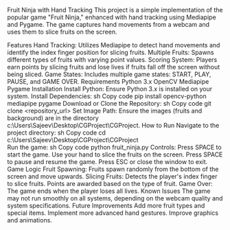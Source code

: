Fruit Ninja with Hand Tracking
This project is a simple implementation of the popular game "Fruit Ninja," enhanced with hand tracking using Mediapipe and Pygame. The game captures hand movements from a webcam and uses them to slice fruits on the screen.

Features
Hand Tracking: Utilizes Mediapipe to detect hand movements and identify the index finger position for slicing fruits.
Multiple Fruits: Spawns different types of fruits with varying point values.
Scoring System: Players earn points by slicing fruits and lose lives if fruits fall off the screen without being sliced.
Game States: Includes multiple game states: START, PLAY, PAUSE, and GAME OVER.
Requirements
Python 3.x
OpenCV
Mediapipe
Pygame
Installation
Install Python: Ensure Python 3.x is installed on your system.
Install Dependencies:
sh
Copy code
pip install opencv-python mediapipe pygame
Download or Clone the Repository:
sh
Copy code
git clone <repository_url>
Set Image Path: Ensure the images (fruits and background) are in the directory c:\Users\Sajeev\Desktop\CGProject\CGProject\.
How to Run
Navigate to the project directory:
sh
Copy code
cd c:\Users\Sajeev\Desktop\CGProject\CGProject\
Run the game:
sh
Copy code
python fruit_ninja.py
Controls:
Press SPACE to start the game.
Use your hand to slice the fruits on the screen.
Press SPACE to pause and resume the game.
Press ESC or close the window to exit.
Game Logic
Fruit Spawning: Fruits spawn randomly from the bottom of the screen and move upwards.
Slicing Fruits: Detects the player's index finger to slice fruits. Points are awarded based on the type of fruit.
Game Over: The game ends when the player loses all lives.
Known Issues
The game may not run smoothly on all systems, depending on the webcam quality and system specifications.
Future Improvements
Add more fruit types and special items.
Implement more advanced hand gestures.
Improve graphics and animations.

